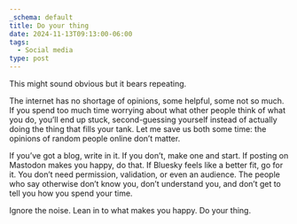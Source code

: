 ```yaml
---
_schema: default
title: Do your thing
date: 2024-11-13T09:13:00-06:00
tags:
  - Social media
type: post
---
```


This might sound obvious but it bears repeating.

The internet has no shortage of opinions, some helpful, some not so much. If you spend too much time worrying about what other people think of what you do, you’ll end up stuck, second-guessing yourself instead of actually doing the thing that fills your tank. Let me save us both some time: the opinions of random people online don’t matter.

If you’ve got a blog, write in it. If you don’t, make one and start. If posting on Mastodon makes you happy, do that. If Bluesky feels like a better fit, go for it. You don’t need permission, validation, or even an audience. The people who say otherwise don’t know you, don’t understand you, and don’t get to tell you how you spend your time.

Ignore the noise. Lean in to what makes you happy. Do your thing.